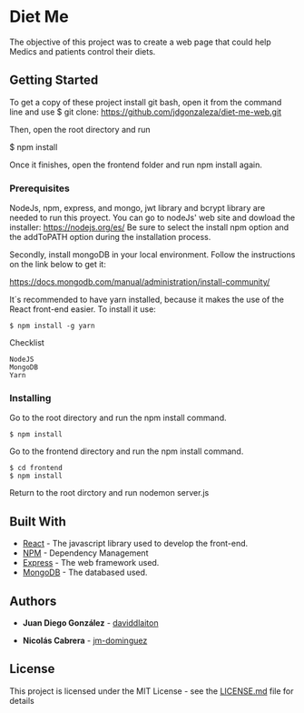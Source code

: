 # Diet Me

The objective of this project was to create a web page that could help Medics and patients control their diets.

## Getting Started
To get a copy of these project install git bash, open it from the command line and use 
$ git clone: https://github.com/jdgonzaleza/diet-me-web.git

Then, open the root directory and run

$ npm install

Once it finishes, open the frontend folder and run npm install again.

### Prerequisites

NodeJs, npm, express, and mongo, jwt library and bcrypt library are needed to run this proyect.
You can go to nodeJs' web site and dowload the installer: https://nodejs.org/es/
Be sure to select the install npm option and the addToPATH option during the installation process.

Secondly, install mongoDB in your local environment. Follow the instructions on the link below to get it:

https://docs.mongodb.com/manual/administration/install-community/

It´s recommended to have yarn installed, because it makes the use of the React front-end easier. To install it use:
```
$ npm install -g yarn
```

Checklist
```
NodeJS
MongoDB
Yarn

```

### Installing

Go to the root directory and run the npm install command.

```
$ npm install
```

Go to the frontend directory and run the npm install command.

```
$ cd frontend
$ npm install
```
Return to the root dirctory and run nodemon server.js



## Built With

* [React](https://reactjs.org/) - The javascript library used to develop the front-end.
* [NPM](https://www.npmjs.com/) - Dependency Management
* [Express](http://expressjs.com/es/) - The web framework used.
* [MongoDB](https://www.mongodb.com/es) - The databased used.


## Authors

* **Juan Diego González** - [daviddlaiton](https://github.com/jdgonzaleza)

* **Nicolás Cabrera** - [jm-dominguez](https://github.com/ne-cabrera)



## License

This project is licensed under the MIT License - see the [LICENSE.md](LICENSE) file for details
